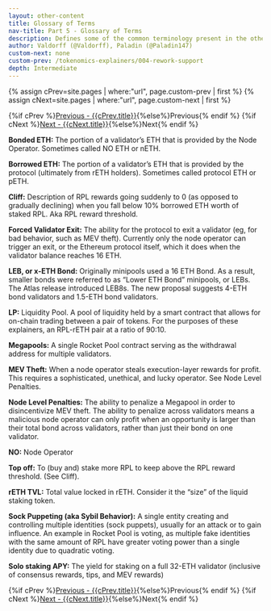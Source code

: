 ```yaml
---
layout: other-content
title: Glossary of Terms
nav-title: Part 5 - Glossary of Terms
description: Defines some of the common terminology present in the other explainers.
author: Valdorff (@Valdorff), Paladin (@Paladin147)
custom-next: none
custom-prev: /tokenomics-explainers/004-rework-support
depth: Intermediate
---
```


{% assign cPrev=site.pages | where:"url", page.custom-prev | first %}
{% assign cNext=site.pages | where:"url", page.custom-next | first %}

<div class="prev-next-container">
{%if cPrev %}<a href="{{cPrev.url|relative_url}}">Previous - {{cPrev.title}}</a>{%else%}<span>Previous</span>{% endif %}
{%if cNext %}<a href="{{cNext.url|relative_url}}">Next - {{cNext.title}}</a>{%else%}<span>Next</span>{% endif %}
</div>

**Bonded ETH:** The portion of a validator’s ETH that is provided by the Node Operator. Sometimes called NO ETH or nETH.

**Borrowed ETH:** The portion of a validator’s ETH that is provided by the protocol (ultimately from rETH holders). Sometimes called protocol ETH or pETH.

**Cliff:** Description of RPL rewards going suddenly to 0 (as opposed to gradually declining) when you fall below 10% borrowed ETH worth of staked RPL. Aka RPL reward threshold.

**Forced Validator Exit:** The ability for the protocol to exit a validator (eg, for bad behavior, such as MEV theft). Currently only the node operator can trigger an exit, or the Ethereum protocol itself, which it does when the validator balance reaches 16 ETH.

**LEB, or x-ETH Bond:** Originally minipools used a 16 ETH Bond. As a result, smaller bonds were referred to as  “Lower ETH Bond” minipools, or LEBs. The Atlas release introduced LEB8s. The new proposal suggests 4-ETH bond validators and 1.5-ETH bond validators.

**LP:** Liquidity Pool. A pool of liquidity held by a smart contract that allows for on-chain trading between a pair of tokens. For the purposes of these explainers, an RPL-rETH pair at a ratio of 90:10. 

**Megapools:** A single Rocket Pool contract serving as the withdrawal address for multiple validators.

**MEV Theft:** When a node operator steals execution-layer rewards for profit. This requires a sophisticated, unethical, and lucky operator. See Node Level Penalties.

**Node Level Penalties:** The ability to penalize a Megapool in order to disincentivize MEV theft. The ability to penalize across validators means a malicious node operator can only profit when an opportunity is larger than their total bond across validators, rather than just their bond on one validator.

**NO:** Node Operator

**Top off:** To (buy and) stake more RPL to keep above the RPL reward threshold. (See Cliff).

**rETH TVL:** Total value locked in rETH. Consider it the “size” of the liquid staking token.

**Sock Puppeting (aka Sybil Behavior):** A single entity creating and controlling multiple identities (sock puppets), usually for an attack or to gain influence. An example in Rocket Pool is voting, as multiple fake identities with the same amount of RPL have greater voting power than a single identity due to quadratic voting.

**Solo staking APY:** The yield for staking on a full 32-ETH validator (inclusive of consensus rewards, tips, and MEV rewards)


<div class="prev-next-container">
{%if cPrev %}<a href="{{cPrev.url|relative_url}}">Previous - {{cPrev.title}}</a>{%else%}<span>Previous</span>{% endif %}
{%if cNext %}<a href="{{cNext.url|relative_url}}">Next - {{cNext.title}}</a>{%else%}<span>Next</span>{% endif %}
</div>